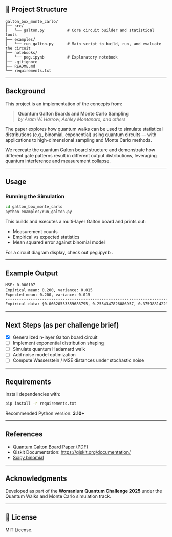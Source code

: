 ## 📁 Project Structure

```
galton_box_monte_carlo/
├── src/
│   └── galton.py          # Core circuit builder and statistical tools
├── examples/
│   └── run_galton.py      # Main script to build, run, and evaluate the circuit
├── notebooks/
│   └── peg.ipynb          # Exploratory notebook
├── .gitignore
├── README.md
└── requirements.txt
```

---

## Background

This project is an implementation of the concepts from:

> **Quantum Galton Boards and Monte Carlo Sampling**  
> *by Aram W. Harrow, Ashley Montanaro, and others*

The paper explores how quantum walks can be used to simulate statistical distributions (e.g., binomial, exponential) using quantum circuits — with applications to high-dimensional sampling and Monte Carlo methods.

We recreate the quantum Galton board structure and demonstrate how different gate patterns result in different output distributions, leveraging quantum interference and measurement collapse.

---

## Usage

### Running the Simulation

```bash
cd galton_box_monte_carlo
python examples/run_galton.py
```

This builds and executes a multi-layer Galton board and prints out:

- Measurement counts
- Empirical vs expected statistics
- Mean squared error against binomial model

For a circuit diagram display, check out peg.ipynb . 

---

## Example Output

```bash
MSE: 0.000107
Empirical mean: 0.200, variance: 0.015
Expected mean: 0.200, variance: 0.015
---------------------------------------------------------------------------------
Empirical data: {0.06620553359683795, 0.2554347826086957, 0.3759881422924901, 0.2425889328063241, 0.059782608695652176]
```

---

## Next Steps (as per challenge brief)

- [x] Generalized n-layer Galton board circuit
- [ ] Implement exponential distribution shaping
- [ ] Simulate quantum Hadamard walk
- [ ] Add noise model optimization
- [ ] Compute Wasserstein / MSE distances under stochastic noise

---

## Requirements

Install dependencies with:

```bash
pip install -r requirements.txt
```

Recommended Python version: **3.10+**

---

## References

- [Quantum Galton Board Paper (PDF)](./galton_board.pdf)
- Qiskit Documentation: https://qiskit.org/documentation/
- [Scipy binomial](https://docs.scipy.org/doc/scipy/reference/generated/scipy.stats.binom.html)

---

## Acknowledgments

Developed as part of the **Womanium Quantum Challenge 2025** under the Quantum Walks and Monte Carlo simulation track.

---

## 🔗 License

MIT License.

